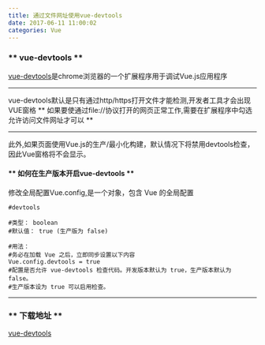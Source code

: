 ```yaml
---
title: 通过文件网址使用vue-devtools
date: 2017-06-11 11:00:02
categories: Vue
---
```


### ** vue-devtools **

[vue-devtools](https://github.com/vuejs/vue-devtools)是chrome浏览器的一个扩展程序用于调试Vue.js应用程序

***********

vue-devtools默认是只有通过http/https打开文件才能检测,开发者工具才会出现VUE窗格
<span class="under0">** 如果要使通过file://协议打开的网页正常工作,需要在扩展程序中勾选允许访问文件网址才可以 **</span>

***********

此外,如果页面使用Vue.js的生产/最小化构建，默认情况下将禁用devtools检查，因此Vue窗格将不会显示。

#### ** 如何在生产版本开启vue-devtools **

修改全局配置Vue.config,是一个对象，包含 Vue 的全局配置

```
#devtools

#类型： boolean
#默认值： true (生产版为 false)

#用法：
#务必在加载 Vue 之后，立即同步设置以下内容
Vue.config.devtools = true
#配置是否允许 vue-devtools 检查代码。开发版本默认为 true，生产版本默认为 false。
#生产版本设为 true 可以启用检查。
```
************************

### ** 下载地址 **

[vue-devtools](https://chrome.google.com/webstore/detail/vuejs-devtools/nhdogjmejiglipccpnnnanhbledajbpd?utm_source=chrome-app-launcher-info-dialog)

